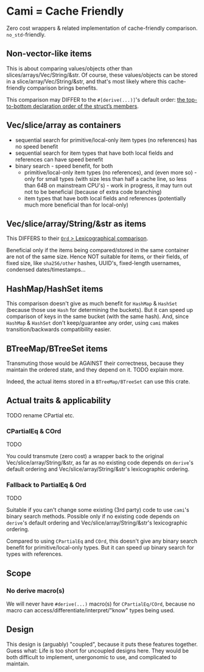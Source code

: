 # Cami = Cache Friendly

Zero cost wrappers & related implementation of cache-friendly comparison. `no_std`-friendly.

## Non-vector-like items

This is about comparing values/objects other than slices/arrays/Vec/String/&str. Of course, these
values/objects can be stored in a slice/array/Vec/String/&str, and that's most likely where this
cache-friendly comparison brings benefits.

This comparison may DIFFER to the `#[derive(...)]`'s default order: [the top-to-bottom declaration
order of the struct’s members](https://doc.rust-lang.org/nightly/core/cmp/trait.Ord.html#derivable).

## Vec/slice/array as containers

- sequential search for primitive/local-only item types (no references) has no speed benefit
- sequential search for item types that have both local fields and references can have speed benefit
- binary search - speed benefit, for both
  - primitive/local-only item types (no references), and (even more so) - only for small types (with
    size less than half a cache line, so less than 64B on mainstream CPU's) - work in progress, it
    may turn out not to be beneficial (because of extra code branching)
  - item types that have both local fields and references (potentially much more beneficial than for
    local-only)

## Vec/slice/array/String/&str as items

This DIFFERS to their [`Ord` > Lexicographical
comparison](https://doc.rust-lang.org/nightly/core/cmp/trait.Ord.html#lexicographical-comparison).

Beneficial only if the items being compared/stored in the same container are not of the same size.
Hence NOT suitable for items, or their fields, of fixed size, like `sha256/other` hashes, UUID's,
fixed-length usernames, condensed dates/timestamps...

## HashMap/HashSet items

This comparison doesn't give as much benefit for `HashMap` & `HashSet` (because those use `Hash` for
determining the buckets). But it can speed up comparison of keys in the same bucket (with the same
hash). And, since `HashMap` & `HashSet` don't keep/guarantee any order, using `cami` makes
transition/backwards compatibility easier.

## BTreeMap/BTreeSet items

Transmuting those would be AGAINST their correctness, because they maintain the ordered state, and
they depend on it. TODO explain more.

Indeed, the actual items stored in a `BTreeMap/BTreeSet` can use this crate.

## Actual traits & applicability

TODO rename CPartial etc.

### CPartialEq & COrd

TODO

You could transmute (zero cost) a wrapper back to the original Vec/slice/array/String/&str, as far
as no existing code depends on `derive`'s default ordering and Vec/slice/array/String/&str's
lexicographic ordering.

### Fallback to PartialEq & Ord

TODO

Suitable if you can't change some existing (3rd party) code to use `cami`'s binary search methods.
Possible only if no existing code depends on `derive`'s default ordering and
Vec/slice/array/String/&str's lexicographic ordering.

Compared to using `CPartialEq` and `COrd`, this doesn't give any binary search benefit for
primitive/local-only types. But it can speed up binary search for types with references.

## Scope

### No derive macro(s)
We will never have `#derive(...)` macro(s) for `CPartialEq/COrd`, because no macro can
access/differentiate/interpret/"know" types being used.

## Design

This design is (arguably) "coupled", because it puts these features together. Guess what: Life is
too short for uncoupled designs here. They would be both difficult to implement, unergonomic to use,
and complicated to maintain.
